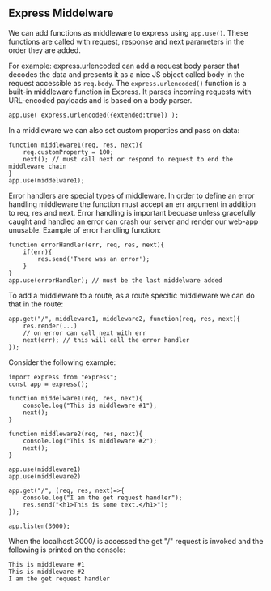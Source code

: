 ## Express Middelware

We can add functions as middleware to express using ```app.use()```.
These functions are called with request, response and next parameters in the order they are added.

For example: express.urlencoded can add a request body parser that decodes the data and presents it as a nice JS object called body in the request accessible as ```req.body```. The ```express.urlencoded()``` function is a built-in middleware function in Express. It parses incoming requests with URL-encoded payloads and is based on a body parser.
```
app.use( express.urlencoded({extended:true}) );
```


In a middleware we can also set custom properties and pass on data:
```
function middleware1(req, res, next){
    req.customProperty = 100;
    next(); // must call next or respond to request to end the middleware chain
}
app.use(middelware1);
```

Error handlers are special types of middleware. In order to define an error handling middleware the function must accept an err argument in addition to req, res and next. Error handling is important becuase unless gracefully caught and handled an error can crash our server and render our web-app unusable.
Example of error handling function:

```
function errorHandler(err, req, res, next){
    if(err){
        res.send('There was an error');
    }
}
app.use(errorHandler); // must be the last middelware added
```

To add a middleware to a route, as a route specific middleware we can do that in the route:
```
app.get("/", middleware1, middleware2, function(req, res, next){
    res.render(...)
    // on error can call next with err
    next(err); // this will call the error handler
});
```

Consider the following example:
```
import express from "express";
const app = express();

function middelware1(req, res, next){
    console.log("This is middleware #1");
    next();
}

function middleware2(req, res, next){
    console.log("This is middleware #2");
    next(); 
}

app.use(middleware1)
app.use(middleware2)

app.get("/", (req, res, next)=>{
    console.log("I am the get request handler");
    res.send("<h1>This is some text.</h1>");
});

app.listen(3000);

```

When the localhost:3000/ is accessed the get "/" request is invoked and the following is printed on the console:
```
This is middleware #1
This is middleware #2
I am the get request handler
```

